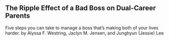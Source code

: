 ## The Ripple Effect of a Bad Boss on Dual-Career Parents

Five steps you can take to manage a boss that’s making both of your lives harder. by Alyssa F. Westring, Jaclyn M. Jensen, and Junghyun (Jessie) Lee